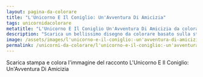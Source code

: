 ```yaml
---
layout: pagina-da-colorare
title: "L'Unicorno E Il Coniglio: Un'Avventura Di Amicizia"
tags: unicornidacolorare
metatitle: "L'Unicorno E Il Coniglio Un'Avventura Di Amicizia da colorare"
description: "Scarica un bellissimo disegno da colorare basato sulla storia L'Unicorno E Il Coniglio: Un'Avventura Di Amicizia"
image: /assets/images/l'unicorno-e-il-coniglio:-un'avventura-di-amicizia.png
permalink: /unicorni-da-colorare/l'unicorno-e-il-coniglio:-un'avventura-di-amicizia-da-colorare.html
---
```

Scarica stampa e colora l'immagine del racconto L'Unicorno E Il Coniglio: Un'Avventura Di Amicizia
